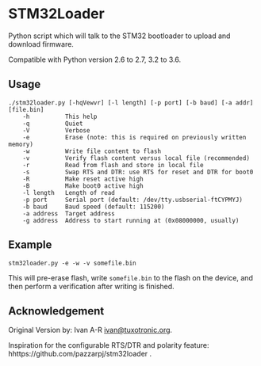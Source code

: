 STM32Loader
===========

Python script which will talk to the STM32 bootloader to upload and download firmware.

Compatible with Python version 2.6 to 2.7, 3.2 to 3.6.


Usage
-----

```
./stm32loader.py [-hqVewvr] [-l length] [-p port] [-b baud] [-a addr] [file.bin]
    -h          This help
    -q          Quiet
    -V          Verbose
    -e          Erase (note: this is required on previously written memory)
    -w          Write file content to flash
    -v          Verify flash content versus local file (recommended)
    -r          Read from flash and store in local file
    -s          Swap RTS and DTR: use RTS for reset and DTR for boot0
    -R          Make reset active high
    -B          Make boot0 active high
    -l length   Length of read
    -p port     Serial port (default: /dev/tty.usbserial-ftCYPMYJ)
    -b baud     Baud speed (default: 115200)
    -a address  Target address
    -g address  Address to start running at (0x08000000, usually)
```


Example
-------

```
stm32loader.py -e -w -v somefile.bin
```

This will pre-erase flash, write `somefile.bin` to the flash on the device, and then perform a verification after writing is finished.


Acknowledgement
---------------

Original Version by: Ivan A-R <ivan@tuxotronic.org>.

Inspiration for the configurable RTS/DTR and polarity feature:
hhttps://github.com/pazzarpj/stm32loader .

